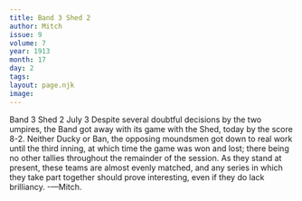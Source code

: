 ```yaml
---
title: Band 3 Shed 2
author: Mitch
issue: 9
volume: 7
year: 1913
month: 17
day: 2
tags:
layout: page.njk
image:
---
```

Band 3 Shed 2   July 3   Despite several doubtful decisions by the two umpires, the Band got away with its game with the Shed, today by the score 8-2. Neither Ducky or Ban, the opposing moundsmen got down to real work until the third inning, at which time the game was won and lost; there being no other tallies throughout the remainder of the session. As they stand at present, these teams are almost evenly matched, and any series in which they take part together should prove interesting, even if they do lack brilliancy. -—Mitch. 


